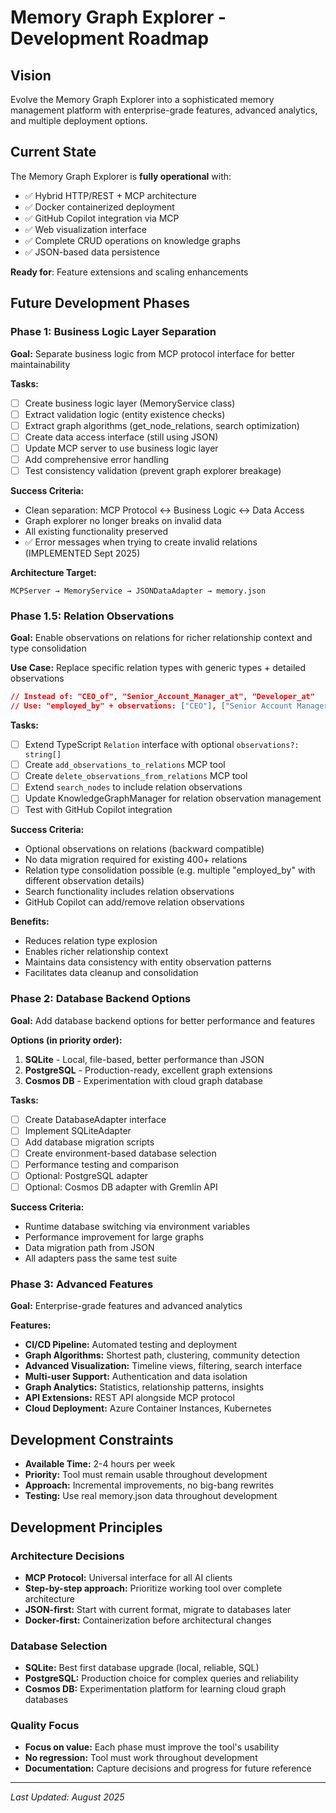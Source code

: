 # Memory Graph Explorer - Development Roadmap

## Vision

Evolve the Memory Graph Explorer into a sophisticated memory management platform with enterprise-grade features, advanced analytics, and multiple deployment options.

## Current State

The Memory Graph Explorer is **fully operational** with:

- ✅ Hybrid HTTP/REST + MCP architecture
- ✅ Docker containerized deployment  
- ✅ GitHub Copilot integration via MCP
- ✅ Web visualization interface
- ✅ Complete CRUD operations on knowledge graphs
- ✅ JSON-based data persistence

**Ready for**: Feature extensions and scaling enhancements

## Future Development Phases

### Phase 1: Business Logic Layer Separation

**Goal:** Separate business logic from MCP protocol interface for better maintainability

**Tasks:**
- [ ] Create business logic layer (MemoryService class)
- [ ] Extract validation logic (entity existence checks)
- [ ] Extract graph algorithms (get_node_relations, search optimization)
- [ ] Create data access interface (still using JSON)
- [ ] Update MCP server to use business logic layer
- [ ] Add comprehensive error handling
- [ ] Test consistency validation (prevent graph explorer breakage)

**Success Criteria:**
- Clean separation: MCP Protocol ↔ Business Logic ↔ Data Access
- Graph explorer no longer breaks on invalid data
- All existing functionality preserved
- ✅ Error messages when trying to create invalid relations (IMPLEMENTED Sept 2025)

**Architecture Target:**
```
MCPServer → MemoryService → JSONDataAdapter → memory.json
```

### Phase 1.5: Relation Observations

**Goal:** Enable observations on relations for richer relationship context and type consolidation

**Use Case:** Replace specific relation types with generic types + detailed observations
```json
// Instead of: "CEO_of", "Senior_Account_Manager_at", "Developer_at"
// Use: "employed_by" + observations: ["CEO"], ["Senior Account Manager"], ["Developer"]
```

**Tasks:**
- [ ] Extend TypeScript `Relation` interface with optional `observations?: string[]`
- [ ] Create `add_observations_to_relations` MCP tool
- [ ] Create `delete_observations_from_relations` MCP tool  
- [ ] Extend `search_nodes` to include relation observations
- [ ] Update KnowledgeGraphManager for relation observation management
- [ ] Test with GitHub Copilot integration

**Success Criteria:**
- Optional observations on relations (backward compatible)
- No data migration required for existing 400+ relations
- Relation type consolidation possible (e.g. multiple "employed_by" with different observation details)
- Search functionality includes relation observations
- GitHub Copilot can add/remove relation observations

**Benefits:**
- Reduces relation type explosion
- Enables richer relationship context
- Maintains data consistency with entity observation patterns
- Facilitates data cleanup and consolidation

### Phase 2: Database Backend Options

**Goal:** Add database backend options for better performance and features

**Options (in priority order):**
1. **SQLite** - Local, file-based, better performance than JSON
2. **PostgreSQL** - Production-ready, excellent graph extensions
3. **Cosmos DB** - Experimentation with cloud graph database

**Tasks:**
- [ ] Create DatabaseAdapter interface
- [ ] Implement SQLiteAdapter
- [ ] Add database migration scripts
- [ ] Create environment-based database selection
- [ ] Performance testing and comparison
- [ ] Optional: PostgreSQL adapter
- [ ] Optional: Cosmos DB adapter with Gremlin API

**Success Criteria:**
- Runtime database switching via environment variables
- Performance improvement for large graphs
- Data migration path from JSON
- All adapters pass the same test suite

### Phase 3: Advanced Features

**Goal:** Enterprise-grade features and advanced analytics

**Features:**
- **CI/CD Pipeline:** Automated testing and deployment
- **Graph Algorithms:** Shortest path, clustering, community detection
- **Advanced Visualization:** Timeline views, filtering, search interface
- **Multi-user Support:** Authentication and data isolation
- **Graph Analytics:** Statistics, relationship patterns, insights
- **API Extensions:** REST API alongside MCP protocol
- **Cloud Deployment:** Azure Container Instances, Kubernetes

## Development Constraints

- **Available Time:** 2-4 hours per week
- **Priority:** Tool must remain usable throughout development
- **Approach:** Incremental improvements, no big-bang rewrites
- **Testing:** Use real memory.json data throughout development

## Development Principles

### Architecture Decisions
- **MCP Protocol:** Universal interface for all AI clients
- **Step-by-step approach:** Prioritize working tool over complete architecture
- **JSON-first:** Start with current format, migrate to databases later
- **Docker-first:** Containerization before architectural changes

### Database Selection
- **SQLite:** Best first database upgrade (local, reliable, SQL)
- **PostgreSQL:** Production choice for complex queries and reliability
- **Cosmos DB:** Experimentation platform for learning cloud graph databases

### Quality Focus
- **Focus on value:** Each phase must improve the tool's usability
- **No regression:** Tool must work throughout development
- **Documentation:** Capture decisions and progress for future reference

---

*Last Updated: August 2025*
